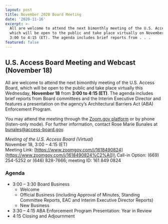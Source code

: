 ```yaml
---
layout: post
title: November 2020 Board Meeting
date: '2020-11-16'
excerpt: >-
  All are welcome to attend the next bimonthly meeting of the U.S. Access Board,
  which will be open to the public and take place virtually on November 18 from
  3:00 to 4:15 (ET). The agenda includes brief reports from . . .
featured: false
---
```

## U.S. Access Board Meeting and Webcast (November 18)

All are welcome to attend the next bimonthly meeting of the U.S. Access Board, which will be open to the public and take place virtually this Wednesday, **November 18** from **3:00 to 4:15 (ET)**. The agenda includes brief reports from Board committees and the Interim Executive Director and features a presentation on the agency’s Architectural Barriers Act (ABA) Enforcement Program.

You may attend the meeting through the [Zoom.gov platform](https://www.zoomgov.com/j/1618490824#success) or by phone (listen-only mode). For further information, contact Rose Marie Bunales at [bunales@access-board.gov](mailto:bunales@access-board.gov).

*Meeting of the U.S. Access Board (Virtual)* \
November 18, 3:00 – 4:15 (ET)\
Meeting Link: [https://www.zoomgov.com/j/1618490824](https://www.zoomgov.com/j/1618490824%C2%A0)\
Call-in Option: (669) 254-5252 or (646) 828-7666; meeting ID: 161 849 0824

### Agenda

* 3:00 – 3:30 Board Business
  * Welcome
  * Official Business (including Approval of Minutes, Standing Committee Reports, EAC and Interim Executive Director Reports)
  * New Business
* 3:30 – 4:15 ABA Enforcement Program Presentation: Year in Review
* 4:15 Closing and Adjournment
